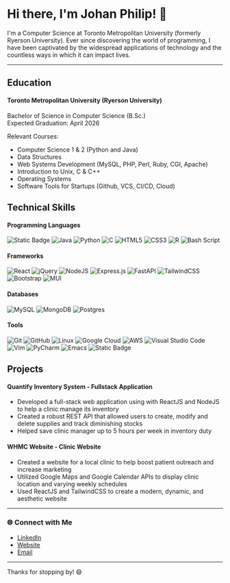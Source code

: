 # Hi there, I'm Johan Philip! 👋

<!-- Intro section -->
I'm a Computer Science at Toronto Metropolitan University (formerly Ryerson University). Ever since discovering the world of programming, I have been captivated by the widespread applications of technology and the countless ways in which it can impact lives.

---
## Education

#### Toronto Metropolitan University (Ryerson University) 
Bachelor of Science in Computer Science (B.Sc.) \
Expected Graduation: April 2026 

Relevant Courses:

* Computer Science 1 & 2 (Python and Java)
* Data Structures
* Web Systems Development (MySQL, PHP, Perl, Ruby, CGI, Apache)
* Introduction to Unix, C & C++
* Operating Systems
* Software Tools for Startups (Github, VCS, CI/CD, Cloud)

## Technical Skills
#### Programming Languages
![Static Badge](https://img.shields.io/badge/javascript-white?style=for-the-badge&logo=javascript&labelColor=black&color=black&link=https%3A%2F%2Fdeveloper.mozilla.org%2Fen-US%2Fdocs%2FWeb%2FJavaScript)
![Java](https://img.shields.io/badge/java-%23ED8B00.svg?style=for-the-badge&logo=openjdk&logoColor=white) ![Python](https://img.shields.io/badge/python-3670A0?style=for-the-badge&logo=python&logoColor=ffdd54) ![C](https://img.shields.io/badge/c-%2300599C.svg?style=for-the-badge&logo=c&logoColor=white) ![HTML5](https://img.shields.io/badge/html5-%23E34F26.svg?style=for-the-badge&logo=html5&logoColor=white) ![CSS3](https://img.shields.io/badge/css3-%231572B6.svg?style=for-the-badge&logo=css3&logoColor=white) ![R](https://img.shields.io/badge/r-%23276DC3.svg?style=for-the-badge&logo=r&logoColor=white) ![Bash Script](https://img.shields.io/badge/bash_script-%23121011.svg?style=for-the-badge&logo=gnu-bash&logoColor=white)
  
#### Frameworks
![React](https://img.shields.io/badge/react-%2320232a.svg?style=for-the-badge&logo=react&logoColor=%2361DAFB) ![jQuery](https://img.shields.io/badge/jquery-%230769AD.svg?style=for-the-badge&logo=jquery&logoColor=white) ![NodeJS](https://img.shields.io/badge/node.js-6DA55F?style=for-the-badge&logo=node.js&logoColor=white) ![Express.js](https://img.shields.io/badge/express.js-%23404d59.svg?style=for-the-badge&logo=express&logoColor=%2361DAFB) ![FastAPI](https://img.shields.io/badge/FastAPI-005571?style=for-the-badge&logo=fastapi) ![TailwindCSS](https://img.shields.io/badge/tailwindcss-%2338B2AC.svg?style=for-the-badge&logo=tailwind-css&logoColor=white) ![Bootstrap](https://img.shields.io/badge/bootstrap-%238511FA.svg?style=for-the-badge&logo=bootstrap&logoColor=white) ![MUI](https://img.shields.io/badge/MUI-%230081CB.svg?style=for-the-badge&logo=mui&logoColor=white)
 

#### Databases
![MySQL](https://img.shields.io/badge/mysql-4479A1.svg?style=for-the-badge&logo=mysql&logoColor=white) ![MongoDB](https://img.shields.io/badge/MongoDB-%234ea94b.svg?style=for-the-badge&logo=mongodb&logoColor=white) ![Postgres](https://img.shields.io/badge/postgres-%23316192.svg?style=for-the-badge&logo=postgresql&logoColor=white)

#### Tools
![Git](https://img.shields.io/badge/git-%23F05033.svg?style=for-the-badge&logo=git&logoColor=white) ![GitHub](https://img.shields.io/badge/github-%23121011.svg?style=for-the-badge&logo=github&logoColor=white) ![Linux](https://img.shields.io/badge/Linux-FCC624?style=for-the-badge&logo=linux&logoColor=black) ![Google Cloud](https://img.shields.io/badge/GoogleCloud-%234285F4.svg?style=for-the-badge&logo=google-cloud&logoColor=white) ![AWS](https://img.shields.io/badge/AWS-%23FF9900.svg?style=for-the-badge&logo=amazon-aws&logoColor=white) ![Visual Studio Code](https://img.shields.io/badge/Visual%20Studio%20Code-0078d7.svg?style=for-the-badge&logo=visual-studio-code&logoColor=white) ![Vim](https://img.shields.io/badge/VIM-%2311AB00.svg?style=for-the-badge&logo=vim&logoColor=white) ![PyCharm](https://img.shields.io/badge/pycharm-143?style=for-the-badge&logo=pycharm&logoColor=black&color=black&labelColor=green) ![Emacs](https://img.shields.io/badge/Emacs-%237F5AB6.svg?&style=for-the-badge&logo=gnu-emacs&logoColor=white)
![Static Badge](https://img.shields.io/badge/Supabase-white?style=for-the-badge&logo=supabase&labelColor=black&color=black&link=https%3A%2F%2Fsupabase.com%2F)

## Projects
#### Quantify Inventory System - Fullstack Application
* Developed a full-stack web application using with ReactJS and NodeJS to help a clinic manage its inventory
* Created a robust REST API that allowed users to create, modify and delete supplies and track diminishing stocks
* Helped save clinic manager up to 5 hours per week in inventory duty

#### WHMC Website - Clinic Website
* Created a website for a local clinic to help boost patient outreach and increase marketing
* Utilized Google Maps and Google Calendar APIs to display clinic location and varying weekly schedules
* Used ReactJS and TailwindCSS to create a modern, dynamic, and aesthetic website

---
<!--
- 🌱 I’m currently learning **TypeScript**
- 👯 I’m looking to collaborate on **projects that integrate healthcare and copmuter science**
- 📫 How to reach me: **[Your Contact Email or LinkedIn]**

---

### 📈 GitHub Stats

![Your GitHub Stats](https://github-readme-stats.vercel.app/api?username=johanbphilip&show_icons=true&theme=radical)
![Top Languages](https://github-readme-stats.vercel.app/api/top-langs/?username=johanbphilip&layout=compact&theme=radical)

---
-->
### 🌐 Connect with Me

- [LinkedIn](https://www.linkedin.com/in/johanbphilip/)
- [Website](https://yourwebsite.com)
- [Email](philipj2604@gmail.com)

---

Thanks for stopping by! 😄
